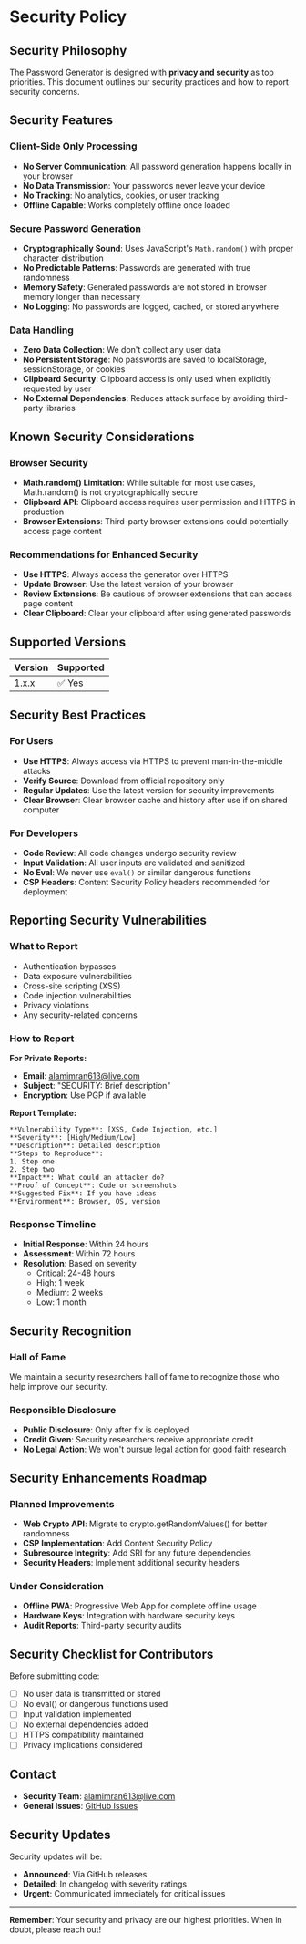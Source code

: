 # Security Policy

## Security Philosophy

The Password Generator is designed with **privacy and security** as top priorities. This document outlines our security practices and how to report security concerns.

## Security Features

### Client-Side Only Processing

- **No Server Communication**: All password generation happens locally in your browser
- **No Data Transmission**: Your passwords never leave your device
- **No Tracking**: No analytics, cookies, or user tracking
- **Offline Capable**: Works completely offline once loaded

### Secure Password Generation

- **Cryptographically Sound**: Uses JavaScript's `Math.random()` with proper character distribution
- **No Predictable Patterns**: Passwords are generated with true randomness
- **Memory Safety**: Generated passwords are not stored in browser memory longer than necessary
- **No Logging**: No passwords are logged, cached, or stored anywhere

### Data Handling

- **Zero Data Collection**: We don't collect any user data
- **No Persistent Storage**: No passwords are saved to localStorage, sessionStorage, or cookies
- **Clipboard Security**: Clipboard access is only used when explicitly requested by user
- **No External Dependencies**: Reduces attack surface by avoiding third-party libraries

## Known Security Considerations

### Browser Security

- **Math.random() Limitation**: While suitable for most use cases, Math.random() is not cryptographically secure
- **Clipboard API**: Clipboard access requires user permission and HTTPS in production
- **Browser Extensions**: Third-party browser extensions could potentially access page content

### Recommendations for Enhanced Security

- **Use HTTPS**: Always access the generator over HTTPS
- **Update Browser**: Use the latest version of your browser
- **Review Extensions**: Be cautious of browser extensions that can access page content
- **Clear Clipboard**: Clear your clipboard after using generated passwords

## Supported Versions

| Version | Supported |
| ------- | --------- |
| 1.x.x   | ✅ Yes    |

## Security Best Practices

### For Users

- **Use HTTPS**: Always access via HTTPS to prevent man-in-the-middle attacks
- **Verify Source**: Download from official repository only
- **Regular Updates**: Use the latest version for security improvements
- **Clear Browser**: Clear browser cache and history after use if on shared computer

### For Developers

- **Code Review**: All code changes undergo security review
- **Input Validation**: All user inputs are validated and sanitized
- **No Eval**: We never use `eval()` or similar dangerous functions
- **CSP Headers**: Content Security Policy headers recommended for deployment

## Reporting Security Vulnerabilities

### What to Report

- Authentication bypasses
- Data exposure vulnerabilities
- Cross-site scripting (XSS)
- Code injection vulnerabilities
- Privacy violations
- Any security-related concerns

### How to Report

**For Private Reports:**

- **Email**: <alamimran613@live.com>
- **Subject**: "SECURITY: Brief description"
- **Encryption**: Use PGP if available

**Report Template:**

```
**Vulnerability Type**: [XSS, Code Injection, etc.]
**Severity**: [High/Medium/Low]
**Description**: Detailed description
**Steps to Reproduce**:
1. Step one
2. Step two
**Impact**: What could an attacker do?
**Proof of Concept**: Code or screenshots
**Suggested Fix**: If you have ideas
**Environment**: Browser, OS, version
```

### Response Timeline

- **Initial Response**: Within 24 hours
- **Assessment**: Within 72 hours
- **Resolution**: Based on severity
  - Critical: 24-48 hours
  - High: 1 week
  - Medium: 2 weeks
  - Low: 1 month

## Security Recognition

### Hall of Fame

We maintain a security researchers hall of fame to recognize those who help improve our security.

### Responsible Disclosure

- **Public Disclosure**: Only after fix is deployed
- **Credit Given**: Security researchers receive appropriate credit
- **No Legal Action**: We won't pursue legal action for good faith research

## Security Enhancements Roadmap

### Planned Improvements

- **Web Crypto API**: Migrate to crypto.getRandomValues() for better randomness
- **CSP Implementation**: Add Content Security Policy
- **Subresource Integrity**: Add SRI for any future dependencies
- **Security Headers**: Implement additional security headers

### Under Consideration

- **Offline PWA**: Progressive Web App for complete offline usage
- **Hardware Keys**: Integration with hardware security keys
- **Audit Reports**: Third-party security audits

## Security Checklist for Contributors

Before submitting code:

- [ ] No user data is transmitted or stored
- [ ] No eval() or dangerous functions used
- [ ] Input validation implemented
- [ ] No external dependencies added
- [ ] HTTPS compatibility maintained
- [ ] Privacy implications considered

## Contact

- **Security Team**: <alamimran613@live.com>
- **General Issues**: [GitHub Issues](https://github.com/alamimran613/password-generator/issues)

## Security Updates

Security updates will be:

- **Announced**: Via GitHub releases
- **Detailed**: In changelog with severity ratings
- **Urgent**: Communicated immediately for critical issues

---

**Remember**: Your security and privacy are our highest priorities. When in doubt, please reach out!
